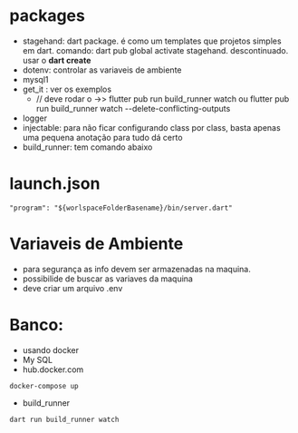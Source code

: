 # packages
- stagehand: dart package. é como um templates que projetos simples em dart. comando: dart pub global activate stagehand. descontinuado. usar o **dart create**
- dotenv: controlar as variaveis de ambiente
- mysql1
- get_it : ver os exemplos
  - // deve rodar o ->> flutter pub run build_runner watch ou flutter pub run build_runner watch --delete-conflicting-outputs
- logger
- injectable: para não ficar configurando class por class, basta apenas uma pequena anotação para tudo dá certo
- build_runner: tem comando abaixo

# launch.json
```
"program": "${worlspaceFolderBasename}/bin/server.dart"
```

# Variaveis de Ambiente
- para segurança as info devem ser armazenadas  na maquina.
- possibilide de buscar as variaves da maquina
- deve criar um arquivo .env


# Banco:
- usando docker
- My SQL
- hub.docker.com

```
docker-compose up
```

- build_runner
```
dart run build_runner watch
```